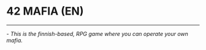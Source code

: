 # 42 MAFIA (EN) 

--- 

*- This is the finnish-based, RPG game where you can operate your own mafia.*
